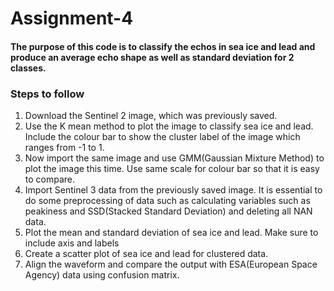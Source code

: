 # Assignment-4
#### The purpose of this code is to classify the echos in sea ice and lead and produce an average echo shape as well as standard deviation for 2 classes.

### Steps to follow
1. Download the Sentinel 2 image, which was previously saved.
2. Use the K mean method to plot the image to classify sea ice and lead. Include the colour bar to show the cluster label of the image which ranges from -1 to 1.
3. Now import the same image and use GMM(Gaussian Mixture Method) to plot the image this time. Use same scale for colour bar so that it is easy to compare.
4. Import Sentinel 3 data from the previously saved image. It is essential to do some preprocessing of data such as calculating variables such as peakiness and SSD(Stacked Standard Deviation) and deleting all NAN data.
5. Plot the mean and standard deviation of sea ice and lead. Make sure to include axis and labels
6. Create a scatter plot of sea ice and lead for clustered data.
7. Align the waveform and compare the output with ESA(European Space Agency) data using confusion matrix.
